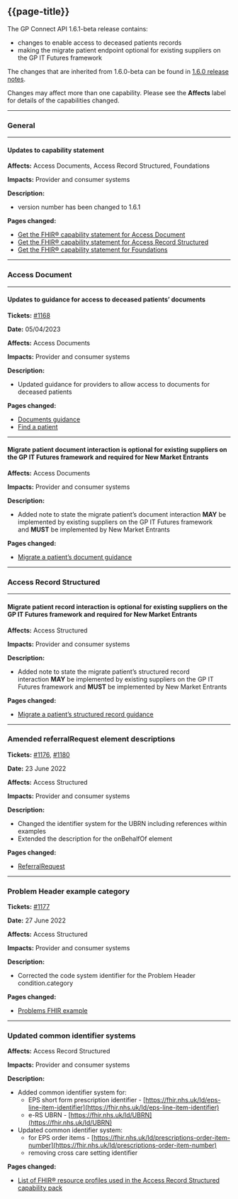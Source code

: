 ## {{page-title}}

The GP Connect API 1.6.1-beta release contains:

- changes to enable access to deceased patients records
- making the migrate patient endpoint optional for existing suppliers on the GP IT Futures framework

The changes that are inherited from 1.6.0-beta can be found in [1.6.0 release notes](https://developer.nhs.uk/apis/gpconnect-1-6-0/overview_release_notes_1_6_0).

Changes may affect more than one capability. Please see the **Affects** label for details of the capabilities changed.

---

### General

---

#### Updates to capability statement

**Affects:** Access Documents, Access Record Structured, Foundations

**Impacts:** Provider and consumer systems

**Description:**

- version number has been changed to 1.6.1

**Pages changed:**

- [Get the FHIR® capability statement for Access Document](https://developer.nhs.uk/apis/gpconnect-1-6-0/access_documents_use_case_get_the_fhir_capability_statement.html)
- [Get the FHIR® capability statement for Access Record Structured](https://developer.nhs.uk/apis/gpconnect-1-6-0/accessrecord_structured_get_the_fhir_capability_statement.html)
- [Get the FHIR® capability statement for Foundations](https://developer.nhs.uk/apis/gpconnect-1-6-0/foundations_use_case_get_the_fhir_capability_statement.html)

---

### Access Document

---

#### Updates to guidance for access to deceased patients’ documents

**Tickets:** [#1168](https://github.com/nhsconnect/gpconnect/issues/1168)

**Date:** 05/04/2023

**Affects:** Access Documents

**Impacts:** Provider and consumer systems

**Description:**

- Updated guidance for providers to allow access to documents for deceased patients

**Pages changed:**

- [Documents guidance](https://developer.nhs.uk/apis/gpconnect-1-6-0/access_documents_development_documents_guidance.html#documents-for-deceased-patients)
- [Find a patient](https://developer.nhs.uk/apis/gpconnect-1-6-0/access_documents_use_case_find_a_patient.html)

---

#### Migrate patient document interaction is optional for existing suppliers on the GP IT Futures framework and required for New Market Entrants

**Affects:** Access Documents

**Impacts:** Provider and consumer systems

**Description:**

- Added note to state the migrate patient’s document interaction **MAY** be implemented by existing suppliers on the GP IT Futures framework and **MUST** be implemented by New Market Entrants

**Pages changed:**

- [Migrate a patient’s document guidance](https://developer.nhs.uk/apis/gpconnect-1-6-0/access_documents_development_migrate_patient_documents.html)

---

### Access Record Structured

---

#### Migrate patient record interaction is optional for existing suppliers on the GP IT Futures framework and required for New Market Entrants

**Affects:** Access Structured

**Impacts:** Provider and consumer systems

**Description:**

- Added note to state the migrate patient’s structured record interaction **MAY** be implemented by existing suppliers on the GP IT Futures framework and **MUST** be implemented by New Market Entrants

**Pages changed:**

- [Migrate a patient’s structured record guidance](https://developer.nhs.uk/apis/gpconnect-1-6-0/accessrecord_structured_development_migrate_patient_record.html)

---

### Amended referralRequest element descriptions

**Tickets:** [#1176](https://github.com/nhsconnect/gpconnect/issues/1176), [#1180](https://github.com/nhsconnect/gpconnect/issues/1180)

**Date:** 23 June 2022

**Affects:** Access Structured

**Impacts:** Provider and consumer systems

**Description:**

- Changed the identifier system for the UBRN including references within examples
- Extended the description for the onBehalfOf element

**Pages changed:**

- [ReferralRequest](https://developer.nhs.uk/apis/gpconnect-1-6-0/accessrecord_structured_development_referralrequest.html)

---

### Problem Header example category

**Tickets:** [#1177](https://github.com/nhsconnect/gpconnect/issues/1177)

**Date:** 27 June 2022

**Affects:** Access Structured

**Impacts:** Provider and consumer systems

**Description:**

- Corrected the code system identifier for the Problem Header condition.category

**Pages changed:**

- [Problems FHIR example](https://developer.nhs.uk/apis/gpconnect-1-6-0/pages/accessrecord_structured/consultations_response1.json)

---

### Updated common identifier systems

**Affects:** Access Record Structured

**Impacts:** Provider and consumer systems

**Description:**

- Added common identifier system for:
    - EPS short form prescription identifier - [https://fhir.nhs.uk/Id/eps-line-item-identifier](https://fhir.nhs.uk/Id/eps-line-item-identifier)
    - e-RS UBRN - [https://fhir.nhs.uk/Id/UBRN](https://fhir.nhs.uk/Id/UBRN)
- Updated common identifier system:
    - for EPS order items - [https://fhir.nhs.uk/Id/prescriptions-order-item-number](https://fhir.nhs.uk/Id/prescriptions-order-item-number)
    - removing cross care setting identifier

**Pages changed:**

- [List of FHIR® resource profiles used in the Access Record Structured capability pack](https://developer.nhs.uk/apis/gpconnect-1-6-0/accessrecord_structured_development_resources_overview.html)